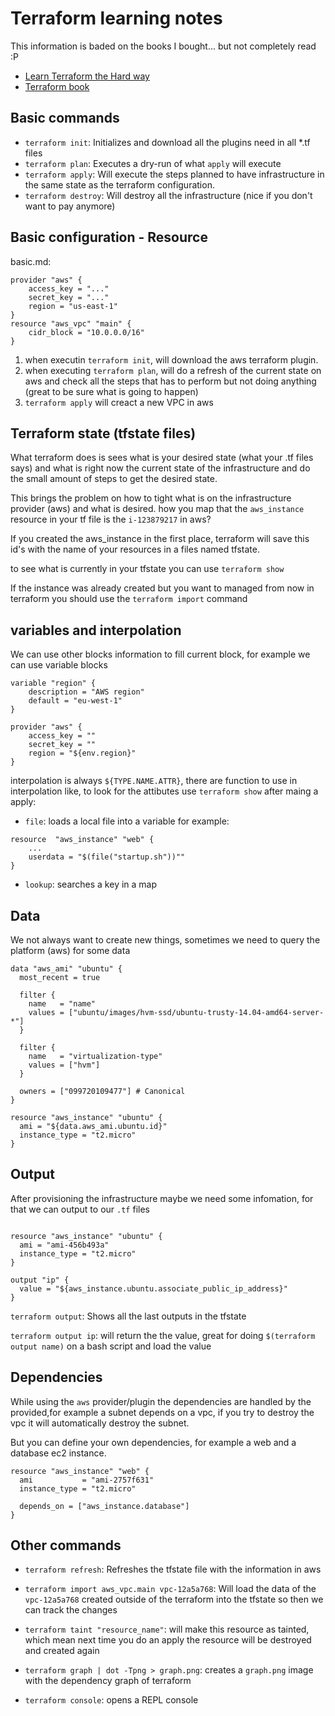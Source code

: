 # Terraform learning notes

This information is baded on the books I bought... but not completely read :P

- [Learn Terraform the Hard way](https://leanpub.com/learnterraformthehardway) 
- [Terraform book](https://terraformbook.com/)

## Basic commands

* `terraform init`: Initializes and download all the plugins need in all *.tf files
* `terraform plan`: Executes a dry-run of what `apply` will execute
* `terraform apply`: Will execute the steps planned to have infrastructure in the same state as the terraform configuration.
* `terraform destroy`: Will destroy all the infrastructure (nice if you don't want to pay anymore)

## Basic configuration - Resource

basic.md:

```
provider "aws" {
    access_key = "..."
    secret_key = "..."
    region = "us-east-1"
}
resource "aws_vpc" "main" {
    cidr_block = "10.0.0.0/16"
}
```

1. when executin `terraform init`, will download the aws terraform plugin.
2. when executing `terraform plan`, will do a refresh of the current state on aws and check all the steps that has to perform but not doing anything (great to be sure what is going to happen)
3. `terraform apply` will creact a new VPC in aws

## Terraform state (tfstate files)

What terraform does is sees what is your desired state (what your .tf files says) and what is right now the current state of the infrastructure and do the small amount of steps to get the desired state.

This brings the problem on how to tight what is on the infrastructure provider (aws) and what is desired. how you map that the `aws_instance` resource in your tf file is the `i-123879217` in aws?

If you created the aws_instance in the first place, terraform will save this id's with the name of your resources in a files named tfstate.

to see what is currently in your tfstate you can use `terraform show`

If the instance was already created but you want to managed from now in terraform you should use the `terraform import` command



## variables and interpolation 

We can use other blocks information to fill current block, for example we can use variable blocks

```
variable "region" {
    description = "AWS region"
    default = "eu-west-1"
}

provider "aws" {
    access_key = ""
    secret_key = ""
    region = "${env.region}"
}
```

interpolation is always `${TYPE.NAME.ATTR}`, there are function to use in interpolation like, to look for the attibutes use `terraform show` after maing a apply:

* `file`: loads a local file into a variable for example:
```
resource  "aws_instance" "web" {
    ...
    userdata = "$(file("startup.sh"))""
}
```
* `lookup`: searches a key in a map

## Data

We not always want to create new things, sometimes we need to query the platform (aws) for some data

```
data "aws_ami" "ubuntu" {
  most_recent = true

  filter {
    name   = "name"
    values = ["ubuntu/images/hvm-ssd/ubuntu-trusty-14.04-amd64-server-*"]
  }

  filter {
    name   = "virtualization-type"
    values = ["hvm"]
  }

  owners = ["099720109477"] # Canonical
}

resource "aws_instance" "ubuntu" {
  ami = "${data.aws_ami.ubuntu.id}"
  instance_type = "t2.micro"
}
```


## Output

After provisioning the infrastructure maybe we need some infomation, for that we can output to our `.tf` files

```

resource "aws_instance" "ubuntu" {
  ami = "ami-456b493a"
  instance_type = "t2.micro"
}

output "ip" {
  value = "${aws_instance.ubuntu.associate_public_ip_address}"
}
```

`terraform output`: Shows all the last outputs in the tfstate

`terraform output ip`: will return the the value, great for doing `$(terraform output name)` on a bash script and load the value

## Dependencies

While using the `aws` provider/plugin the dependencies are handled by the provided,for example a subnet depends on a vpc, if you try to destroy the vpc it will automatically destroy the subnet.

But you can define your own dependencies, for example a web and a database ec2 instance.

```
resource "aws_instance" "web" {
  ami           = "ami-2757f631"
  instance_type = "t2.micro"

  depends_on = ["aws_instance.database"]
}
```

## Other commands

* `terraform refresh`: Refreshes the tfstate file with the information in aws

* `terraform import aws_vpc.main vpc-12a5a768`: Will load the data of the `vpc-12a5a768` created outside of the terraform into the tfstate so then we can track the changes

* `terraform taint "resource_name"`: will make this resource as tainted, which mean next time you do an apply the resource will be destroyed and created again

* `terraform graph | dot -Tpng > graph.png`: creates a `graph.png` image with the dependency graph of terraform

* `terraform console`: opens a REPL console
